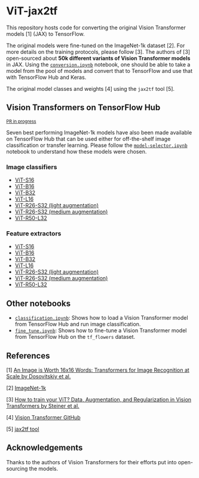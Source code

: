 # ViT-jax2tf

This repository hosts code for converting the original Vision Transformer models [1] (JAX) to
TensorFlow. 

The original models were fine-tuned on the ImageNet-1k dataset [2]. For more details
on the training protocols, please follow [3]. The authors of [3] open-sourced about
**50k different variants of Vision Transformer models** in JAX. Using the 
[`conversion.ipynb`](https://colab.research.google.com/github/sayakpaul/ViT-jax2tf/blob/main/conversion.ipynb)
notebook, one should be able to take a model from the pool of models and convert that
to TensorFlow and use that with TensorFlow Hub and Keras.

The original model classes and weights [4] using the `jax2tf` tool [5].

## Vision Transformers on TensorFlow Hub

<sup>[PR in progress](https://github.com/tensorflow/tfhub.dev/pull/81)</sup>

Seven best performing ImageNet-1k models have also been made available on TensorFlow 
Hub that can be used either for off-the-shelf image classification or transfer learning.
Please follow the [`model-selector.ipynb`](https://colab.research.google.com/github/sayakpaul/ViT-jax2tf/blob/main/model-selector.ipynb)
notebook to understand how these models were chosen.

### Image classifiers

* [ViT-S16](https://tfhub.dev/sayakpaul/vit_s16_classification/1)
* [ViT-B16](https://tfhub.dev/sayakpaul/vit_b16_classification/1)
* [ViT-B32](https://tfhub.dev/sayakpaul/vit_b32_classification/1)
* [ViT-L16](https://tfhub.dev/sayakpaul/vit_l16_classification/1)
* [ViT-R26-S32 (light augmentation)](https://tfhub.dev/sayakpaul/vit_r26_s32_lightaug_classification/1)
* [ViT-R26-S32 (medium augmentation)](https://tfhub.dev/sayakpaul/vit_r26_s32_medaug_classification/1)
* [ViT-R50-L32](https://tfhub.dev/sayakpaul/vit_r50_l32_classification/1)

### Feature extractors

* [ViT-S16](https://tfhub.dev/sayakpaul/vit_s16_fe/1)
* [ViT-B16](https://tfhub.dev/sayakpaul/vit_b16_fe/1)
* [ViT-B32](https://tfhub.dev/sayakpaul/vit_b32_fe/1)
* [ViT-L16](https://tfhub.dev/sayakpaul/vit_l16_fe/1)
* [ViT-R26-S32 (light augmentation)](https://tfhub.dev/sayakpaul/vit_r26_s32_lightaug_fe/1)
* [ViT-R26-S32 (medium augmentation)](https://tfhub.dev/sayakpaul/vit_r26_s32_medaug_fe/1)
* [ViT-R50-L32](https://tfhub.dev/sayakpaul/vit_r50_l32_fe/1)

## Other notebooks

* [`classification.ipynb`](https://colab.research.google.com/github/sayakpaul/ViT-jax2tf/blob/main/classification.ipynb): Shows how to load a Vision Transformer model from TensorFlow Hub
  and run image classification.
* [`fine_tune.ipynb`](https://colab.research.google.com/github/sayakpaul/ViT-jax2tf/blob/main/fine_tune.ipynb): Shows how to
  fine-tune a Vision Transformer model from TensorFlow Hub on the `tf_flowers` dataset.

## References

[1] [An Image is Worth 16x16 Words: Transformers for Image Recognition at Scale by Dosovitskiy et al.](https://arxiv.org/abs/2010.11929)

[2] [ImageNet-1k](https://www.image-net.org/challenges/LSVRC/2012/index.php)

[3] [How to train your ViT? Data, Augmentation, and Regularization in Vision Transformers by Steiner et al.](https://arxiv.org/abs/2106.10270)

[4] [Vision Transformer GitHub](https://github.com/google-research/vision_transformer)

[5] [jax2tf tool](https://github.com/google/jax/tree/main/jax/experimental/jax2tf/)

## Acknowledgements

Thanks to the authors of Vision Transformers for their efforts put into open-sourcing
the models.
